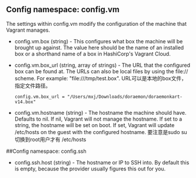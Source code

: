 ## Config namespace: config.vm
The settings within config.vm modify the configuration of the machine that Vagrant manages.

- config.vm.box (string) - This configures what box the machine will be brought up against. 
The value here should be the name of an installed box or a shorthand name of a box in HashiCorp's Vagrant Cloud.

- config.vm.box_url (string, array of strings) - The URL that the configured box can be found at.
  The URLs can also be local files by using the file:// scheme. For example: "file:///tmp/test.box".
  URL可以是本地的box文件，指定文件路径。
  ```
  config.vm.box_url = "/Users/mxj/Downloads/doraemon/doraemonkart-v14.box"
  ```

- config.vm.hostname (string) - The hostname the machine should have. Defaults to nil. If nil, Vagrant will not manage the hostname. If set to a string, the hostname will be set on boot. If set, Vagrant will update /etc/hosts on the guest with the configured hostname.
要注意是sudo su切换到root用户才有 /etc/hosts


##Config namespace: config.ssh
- config.ssh.host (string) - The hostname or IP to SSH into. By default this is empty, because the provider usually figures this out for you.
